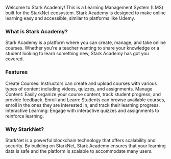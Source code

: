 Welcome to Stark Academy! This is a Learning Management System (LMS) built for the StarkNet ecosystem. Stark Academy is designed to make online learning easy and accessible, similar to platforms like Udemy.

### What is Stark Academy?
Stark Academy is a platform where you can create, manage, and take online courses. Whether you're a teacher wanting to share your knowledge or a student looking to learn something new, Stark Academy has got you covered.

### Features
Create Courses: Instructors can create and upload courses with various types of content including videos, quizzes, and assignments.
Manage Content: Easily organize your course content, track student progress, and provide feedback.
Enroll and Learn: Students can browse available courses, enroll in the ones they are interested in, and track their learning progress.
Interactive Learning: Engage with interactive quizzes and assignments to reinforce learning.

### Why StarkNet?
StarkNet is a powerful blockchain technology that offers scalability and security. By building on StarkNet, Stark Academy ensures that your learning data is safe and the platform is scalable to accommodate many users.
